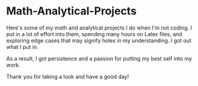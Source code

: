 # Math-Analytical-Projects
Here's some of my math and analytical projects I do when I'm not coding. I put in a lot of effort into them, spending many hours on Latex files, and exploring edge cases that may signify holes in my understanding. I got out what I put in. 

As a result, I got persistence and a passion for putting my best self into my work. 

Thank you for taking a look and have a good day! 

